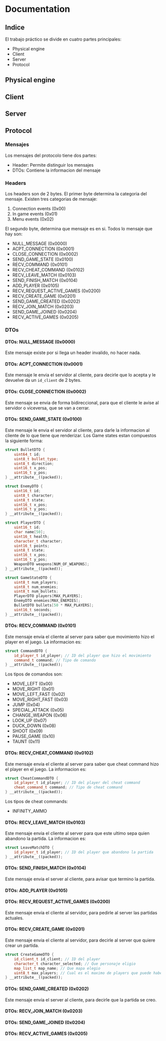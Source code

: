# Documentation

## Indice

El trabajo práctico se divide en cuatro partes principales:

* Physical engine
* Client
* Server
* Protocol

## Physical engine

## Client

## Server

## Protocol

### Mensajes

Los mensajes del protocolo tiene dos partes:

- Header: Permite distinguir los mensajes
- DTOs: Contiene la informacion del mensaje

### Headers

Los headers son de 2 bytes. El primer byte determina la categoria del mensaje. Existen tres categorias de
mensaje: 

1. Connection events (0x00)
2. In game events (0x01)
3. Menu events (0x02)

El segundo byte, determina que mensaje es en si. Todos lo mensaje que hay son:

- NULL_MESSAGE (0x0000)
- ACPT_CONNECTION (0x0001)
- CLOSE_CONNECTION (0x0002)
- SEND_GAME_STATE (0x0100)
- RECV_COMMAND (0x0101)
- RECV_CHEAT_COMMAND (0x0102)
- RECV_LEAVE_MATCH (0x0103)
- SEND_FINISH_MATCH (0x0104)
- ADD_PLAYER (0x0105)
- RECV_REQUEST_ACTIVE_GAMES (0x0200)
- RECV_CREATE_GAME (0x0201)
- SEND_GAME_CREATED (0x0202)
- RECV_JOIN_MATCH (0x0203)
- SEND_GAME_JOINED (0x0204)
- RECV_ACTIVE_GAMES (0x0205)

### DTOs

#### DTOs: NULL_MESSAGE (0x0000)

Este mensaje existe por si llega un header invalido, no hacer nada.

#### DTOs: ACPT_CONNECTION (0x0001)

Este mensaje le envia el servidor al cliente, para decirle que lo acepta y le devuelve da un
`id_client` de 2 bytes.

#### DTOs: CLOSE_CONNECTION (0x0002)

Este mensaje se envia de forma bidireccional, para que el cliente le avise al servidor o 
viceversa, que se van a cerrar.

#### DTOs: SEND_GAME_STATE (0x0100)

Este mensaje le envia el servidor al cliente, para darle la informacion al cliente de lo que
tiene que renderizar. Los Game states estan compuestos la siguiente forma:

```cpp
struct BulletDTO {
    uint64_t id;
    uint8_t bullet_type;
    uint8_t direction;
    uint16_t x_pos;
    uint16_t y_pos;
} __attribute__((packed));

struct EnemyDTO {
    uint16_t id;
    uint8_t character;
    uint8_t state;
    uint16_t x_pos;
    uint16_t y_pos;
} __attribute__((packed));

struct PlayerDTO {
    uint16_t id;
    char name[50];
    uint16_t health;
    character_t character;
    uint16_t points;
    uint8_t state;
    uint16_t x_pos;
    uint16_t y_pos;
    WeaponDTO weapons[NUM_OF_WEAPONS];
} __attribute__((packed));

struct GameStateDTO {
    uint8_t num_players;
    uint8_t num_enemies;
    uint8_t num_bullets;
    PlayerDTO players[MAX_PLAYERS];
    EnemyDTO enemies[MAX_ENEMIES];
    BulletDTO bullets[50 * MAX_PLAYERS];
    uint16_t seconds;
} __attribute__((packed));
```

#### DTOs: RECV_COMMAND (0x0101)

Este mensaje envia el cliente al server para saber que movimiento hizo el player en el juego.
La informacion es:

```cpp
struct CommandDTO {
    id_player_t id_player; // ID del player que hizo el movimiento
    command_t command; // Tipo de comando
} __attribute__((packed));
```

Los tipos de comandos son:

- MOVE_LEFT (0x00)
- MOVE_RIGHT (0x01)
- MOVE_LEFT_FAST (0x02)
- MOVE_RIGHT_FAST (0x03)
- JUMP (0x04)
- SPECIAL_ATTACK (0x05)
- CHANGE_WEAPON (0x06)
- LOOK_UP (0x07)
- DUCK_DOWN (0x08)
- SHOOT (0x09)
- PAUSE_GAME (0x10)
- TAUNT (0x11)

#### DTOs: RECV_CHEAT_COMMAND (0x0102)

Este mensaje envia el cliente al server para saber que cheat command hizo el player en el juego.
La informacion es:

```cpp
struct CheatCommandDTO {
    id_player_t id_player; // ID del player del cheat command
    cheat_command_t command; // Tipo de cheat command
} __attribute__((packed));
```

Los tipos de cheat commands:

- INFINITY_AMMO 

#### DTOs: RECV_LEAVE_MATCH (0x0103)

Este mensaje envia el cliente al server para que este ultimo sepa quien abandono la partida.
La informacion es:

```cpp
struct LeaveMatchDTO {
    id_player_t id_player; // ID del player que abandono la partida
} __attribute__((packed));
```

#### DTOs: SEND_FINISH_MATCH (0x0104)

Este mensaje envia el server al cliente, para avisar que termino la partida.

#### DTOs: ADD_PLAYER (0x0105)



#### DTOs: RECV_REQUEST_ACTIVE_GAMES (0x0200)

Este mensaje envia el cliente al servidor, para pedirle al server las partidas actuales.

#### DTOs: RECV_CREATE_GAME (0x0201)

Este mensaje envia el cliente al servidor, para decirle al server que quiere crear un partida.

```cpp
struct CreateGameDTO {
    id_client_t id_client; // ID del player
    character_t character_selected; // Que personaje eligio
    map_list_t map_name; // Que mapa elegio
    uint8_t max_players; // Cual es el maximo de players que puede haber
} __attribute__((packed));
```

#### DTOs: SEND_GAME_CREATED (0x0202)

Este mensaje envia el server al cliente, para decirle que la partida se creo.


#### DTOs: RECV_JOIN_MATCH (0x0203)
#### DTOs: SEND_GAME_JOINED (0x0204)
#### DTOs: RECV_ACTIVE_GAMES (0x0205)



